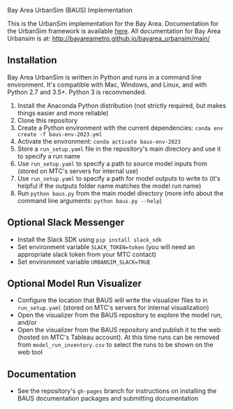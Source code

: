 Bay Area UrbanSim (BAUS) Implementation

This is the UrbanSim implementation for the Bay Area. Documentation for the UrbanSim framework is available [here](https://udst.github.io/urbansim/). All documentation for Bay Area Urbansim is at: http://bayareametro.github.io/bayarea_urbansim/main/

## Installation
Bay Area UrbanSim is written in Python and runs in a command line environment. It's compatible with Mac, Windows, and Linux, and with Python 2.7 and 3.5+. Python 3 is recommended. 

1. Install the Anaconda Python distribution (not strictly required, but makes things easier and more reliable)
2. Clone this repository 
3. Create a Python environment with the current dependencies: `conda env create -f baus-env-2023.yml`
4. Activate the environment: `conda activate baus-env-2023`
5. Store a `run_setup.yaml` file in the repository's main directory and use it to specify a run name
6. Use `run_setup.yaml` to specify a path to source model inputs from (stored on MTC's servers for internal use)
7. Use `run_setup.yaml` to specify a path for model outputs to write to (it's helpful if the outputs folder name matches the model run name)
8. Run `python baus.py` from the main model directory (more info about the command line arguments: `python baus.py --help`)


## Optional Slack Messenger 
* Install the Slack SDK using `pip install slack_sdk`
* Set environment variable `SLACK_TOKEN=token` (you will need an appropriate slack token from your MTC contact)
* Set environment variable `URBANSIM_SLACK=TRUE`


## Optional Model Run Visualizer
* Configure the location that BAUS will write the visualizer files to in `run_setup.yaml` (stored on MTC's servers for internal visualization)
* Open the visualizer from the BAUS repository to explore the model run, and/or
* Open the visualizer from the BAUS repository and publish it to the web (hosted on MTC's Tableau account). At this time runs can be removed from `model_run_inventory.csv` to select the runs to be shown on the web tool


## Documentation
* See the repository's `gh-pages` branch for instructions on installing the BAUS documentation packages and submitting documentation
